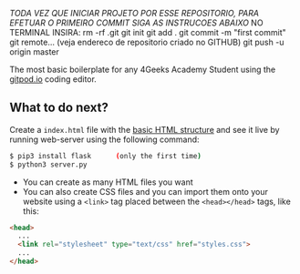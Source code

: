 *TODA VEZ QUE INICIAR PROJETO POR ESSE REPOSITORIO, PARA EFETUAR O PRIMEIRO COMMIT SIGA AS INSTRUCOES ABAIXO*
NO TERMINAL INSIRA:
rm -rf .git
git init 
git add .
git commit -m "first commit"
git remote... (veja endereco de repositorio criado no GITHUB)
git push -u origin master


The most basic boilerplate for any 4Geeks Academy Student using the [gitpod.io](gitpod.io) coding editor.

## What to do next?

Create a `index.html` file with the [basic HTML structure](http://content.breatheco.de/lesson/what-is-html-learn-html#page-structure) and see it live by running web-server using the following command:
```sh
$ pip3 install flask      (only the first time)
$ python3 server.py
```

- You can create as many HTML files you want
- You can also create CSS files and you can import them onto your website using a `<link>` tag placed between the `<head></head>` tags, like this:

```html
<head>
  ...
  <link rel="stylesheet" type="text/css" href="styles.css">
  ...
</head>
```
